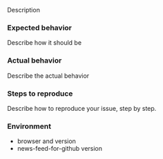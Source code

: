 Description

### Expected behavior

Describe how it should be

### Actual behavior

Describe the actual behavior

### Steps to reproduce

Describe how to reproduce your issue, step by step.

### Environment

- browser and version
- news-feed-for-github version
